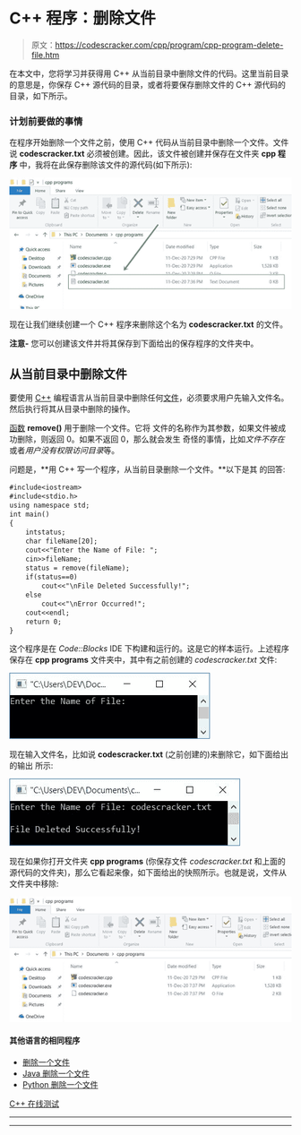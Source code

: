 # C++ 程序：删除文件

> 原文：<https://codescracker.com/cpp/program/cpp-program-delete-file.htm>

在本文中，您将学习并获得用 C++ 从当前目录中删除文件的代码。这里当前目录的意思是，你保存 C++ 源代码的目录，或者将要保存删除文件的 C++ 源代码的目录，如下所示。

### 计划前要做的事情

在程序开始删除一个文件之前，使用 C++ 代码从当前目录中删除一个文件。文件说 **codescracker.txt** 必须被创建。因此，该文件被创建并保存在文件夹 **cpp 程序** 中，我将在此保存删除该文件的源代码(如下所示):

![delete a file in c++](img/1074f5bd68a95568ea82c3619f57b6e2.png)

现在让我们继续创建一个 C++ 程序来删除这个名为 **codescracker.txt** 的文件。

**注意-** 您可以创建该文件并将其保存到下面给出的保存程序的文件夹中。

## 从当前目录中删除文件

要使用 [C++](/cpp/index.htm) 编程语言从当前目录中删除任何[文件](/cpp/cpp-data-file-handling.htm)，必须要求用户先输入文件名。 然后执行将其从目录中删除的操作。

[函数](/cpp/cpp-functions.htm) **remove()** 用于删除一个文件。它将 文件的名称作为其参数，如果文件被成功删除，则返回 0。如果不返回 0，那么就会发生 奇怪的事情，比如*文件不存在*或者*用户没有权限访问目录*等。

问题是，**用 C++ 写一个程序，从当前目录删除一个文件。**以下是其 的回答:

```
#include<iostream>
#include<stdio.h>
using namespace std;
int main()
{
    intstatus;
    char fileName[20];
    cout<<"Enter the Name of File: ";
    cin>>fileName;
    status = remove(fileName);
    if(status==0)
        cout<<"\nFile Deleted Successfully!";
    else
        cout<<"\nError Occurred!";
    cout<<endl;
    return 0;
}
```

这个程序是在 *Code::Blocks* IDE 下构建和运行的。这是它的样本运行。上述程序保存在 **cpp programs** 文件夹中，其中有之前创建的 *codescracker.txt* 文件:

![C++ program to delete files](img/d897883a4c686a4b181bbc1fb77dc161.png)

现在输入文件名，比如说 **codescracker.txt** (之前创建的)来删除它，如下面给出的输出 所示:

![delete file from current directory c++](img/3a430d1995246b0fb44654c2445404e4.png)

现在如果你打开文件夹 **cpp programs** (你保存文件 *codescracker.txt* 和上面的源代码的文件夹)，那么它看起来像，如下面给出的快照所示。也就是说，文件从 文件夹中移除:

![c++ delete file](img/d1eda969c81ebfca1bbb123a8f654b2b.png)

#### 其他语言的相同程序

*   [删除一个文件](/c/program/c-program-delete-file.htm)
*   [Java 删除一个文件](/java/program/java-program-delete-file.htm)
*   [Python 删除一个文件](/python/program/python-program-delete-files.htm)

[C++ 在线测试](/exam/showtest.php?subid=3)

* * *

* * *